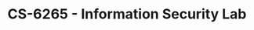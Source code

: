 ---
layout: course
title: CS-6265 - Information Security Lab
aliases: ISL
course_id: CS-6265
permalink: /CS-6265/
avg_difficulty: 4.30
avg_rating: 4.57
avg_workload: 31.29
---